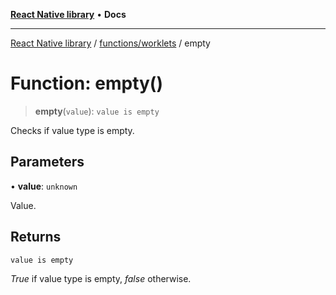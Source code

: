 [**React Native library**](../../../index.md) • **Docs**

***

[React Native library](../../../modules.md) / [functions/worklets](../index.md) / empty

# Function: empty()

> **empty**(`value`): `value is empty`

Checks if value type is empty.

## Parameters

• **value**: `unknown`

Value.

## Returns

`value is empty`

_True_ if value type is empty, _false_ otherwise.
